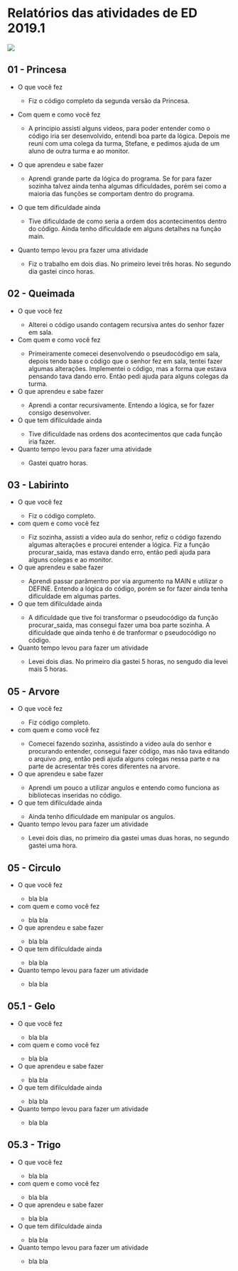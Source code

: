 # Relatórios das atividades de ED 2019.1
![](https://avatars1.githubusercontent.com/u/16566520?s=400&v=4)
## 01 - Princesa
* O que você fez<p>
    * Fiz o código completo da segunda versão da Princesa.
* Com quem e como você fez<p>
    * A principio assisti alguns videos, para poder entender como o código iria ser desenvolvido, entendi boa parte da lógica. Depois me reuni com uma colega da turma, Stefane, e pedimos ajuda de um aluno de outra turma e ao monitor.

* O que aprendeu e sabe fazer<p> 
    * Aprendi grande parte da lógica do programa. Se for para fazer sozinha talvez ainda tenha algumas dificuldades, porém sei como a maioria das funções se comportam dentro do programa. 
* O que tem dificuldade ainda<p> 
    * Tive dificuldade de como seria a ordem dos acontecimentos dentro do código. Ainda tenho dificuldade em alguns detalhes na função main.

* Quanto tempo levou pra fazer uma atividade<p>
    * Fiz o trabalho em dois dias. No primeiro levei três horas.  No segundo dia gastei cinco horas.
## 02 - Queimada
* O que você fez<p>
    * Alterei o código usando contagem recursiva antes do senhor fazer em sala.
* Com quem e como você fez<p>
    *  Primeiramente comecei desenvolvendo o pseudocódigo em sala, depois  tendo  base o código que o senhor fez em sala, tentei fazer algumas alterações. Implementei o código, mas a forma que estava pensando tava dando erro. Então pedi ajuda para alguns colegas da turma.
* O que aprendeu e sabe fazer<p>
    * Aprendi a contar recursivamente. Entendo a lógica, se for fazer consigo desenvolver.
* O que tem difilculdade ainda<p>
    * Tive dificuldade nas ordens dos acontecimentos que cada função iria fazer.
* Quanto tempo levou para fazer uma atividade<p>
    * Gastei quatro horas.
## 03 - Labirinto
* O que você fez<p>
    * Fiz o código completo.
* com quem e como você fez<p>
    * Fiz sozinha, assisti a vídeo aula do senhor, refiz o código fazendo algumas alterações e procurei entender a lógica. Fiz a função procurar_saida, mas estava dando erro, então pedi ajuda para alguns colegas e ao monitor.
* O que aprendeu e sabe fazer<p>
    * Aprendi passar parâmentro por via argumento na MAIN e utilizar o DEFINE. Entendo a lógica do código, porém se for fazer ainda tenha dificuldade em algumas partes.
* O que tem difilculdade ainda<p>
    * A dificuldade que tive foi transformar o pseudocódigo da função procurar_saida, mas consegui fazer uma boa parte sozinha. A dificuldade que ainda tenho é de tranformar o pseudocódigo no código.
* Quanto tempo levou para fazer um atividade<p>
    * Levei dois dias. No primeiro dia gastei 5 horas, no sengudo dia levei mais 5 horas.

## 05 - Arvore
* O que você fez<p>
    * Fiz código completo. 
* com quem e como você fez<p>
    * Comecei fazendo sozinha, assistindo a video aula do senhor e procurando entender, consegui fazer  código, mas não tava editando o arquivo .png, então pedi ajuda alguns colegas nessa parte e na parte de acresentar três cores diferentes na arvore. 
* O que aprendeu e sabe fazer<p>
    * Aprendi um pouco a utilizar angulos e entendo como funciona as bibliotecas inseridas no código.
* O que tem difilculdade ainda<p>
    * Ainda tenho dificuldade em manipular os angulos.
* Quanto tempo levou para fazer um atividade<p>
    * Levei dois dias, no primeiro dia gastei umas duas horas, no segundo gastei uma hora.
## 05 - Circulo
* O que você fez<p>
    * bla bla
* com quem e como você fez<p>
    * bla bla
* O que aprendeu e sabe fazer<p>
    * bla bla
* O que tem difilculdade ainda<p>
    * bla bla
* Quanto tempo levou para fazer um atividade<p>
    * bla bla
## 05.1 - Gelo
* O que você fez<p>
    * bla bla
* com quem e como você fez<p>
    * bla bla
* O que aprendeu e sabe fazer<p>
    * bla bla
* O que tem difilculdade ainda<p>
    * bla bla
* Quanto tempo levou para fazer um atividade<p>
    * bla bla

## 05.3 - Trigo
* O que você fez<p>
    * bla bla
* com quem e como você fez<p>
    * bla bla
* O que aprendeu e sabe fazer<p>
    * bla bla
* O que tem difilculdade ainda<p>
    * bla bla
* Quanto tempo levou para fazer um atividade<p>
    * bla bla